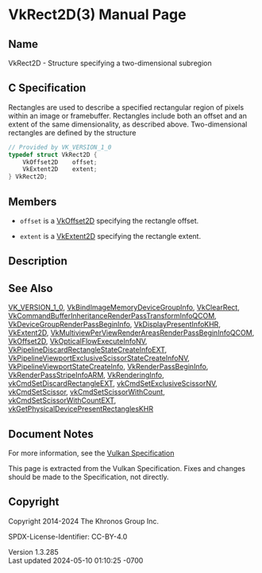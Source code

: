 # VkRect2D(3) Manual Page

## Name

VkRect2D - Structure specifying a two-dimensional subregion



## <a href="#_c_specification" class="anchor"></a>C Specification

Rectangles are used to describe a specified rectangular region of pixels
within an image or framebuffer. Rectangles include both an offset and an
extent of the same dimensionality, as described above. Two-dimensional
rectangles are defined by the structure

``` c
// Provided by VK_VERSION_1_0
typedef struct VkRect2D {
    VkOffset2D    offset;
    VkExtent2D    extent;
} VkRect2D;
```

## <a href="#_members" class="anchor"></a>Members

- `offset` is a [VkOffset2D](https://registry.khronos.org/vulkan/specs/1.3-extensions/man/html/VkOffset2D.html) specifying the rectangle
  offset.

- `extent` is a [VkExtent2D](https://registry.khronos.org/vulkan/specs/1.3-extensions/man/html/VkExtent2D.html) specifying the rectangle
  extent.

## <a href="#_description" class="anchor"></a>Description

## <a href="#_see_also" class="anchor"></a>See Also

[VK_VERSION_1_0](https://registry.khronos.org/vulkan/specs/1.3-extensions/man/html/VK_VERSION_1_0.html),
[VkBindImageMemoryDeviceGroupInfo](https://registry.khronos.org/vulkan/specs/1.3-extensions/man/html/VkBindImageMemoryDeviceGroupInfo.html),
[VkClearRect](https://registry.khronos.org/vulkan/specs/1.3-extensions/man/html/VkClearRect.html),
[VkCommandBufferInheritanceRenderPassTransformInfoQCOM](https://registry.khronos.org/vulkan/specs/1.3-extensions/man/html/VkCommandBufferInheritanceRenderPassTransformInfoQCOM.html),
[VkDeviceGroupRenderPassBeginInfo](https://registry.khronos.org/vulkan/specs/1.3-extensions/man/html/VkDeviceGroupRenderPassBeginInfo.html),
[VkDisplayPresentInfoKHR](https://registry.khronos.org/vulkan/specs/1.3-extensions/man/html/VkDisplayPresentInfoKHR.html),
[VkExtent2D](https://registry.khronos.org/vulkan/specs/1.3-extensions/man/html/VkExtent2D.html),
[VkMultiviewPerViewRenderAreasRenderPassBeginInfoQCOM](https://registry.khronos.org/vulkan/specs/1.3-extensions/man/html/VkMultiviewPerViewRenderAreasRenderPassBeginInfoQCOM.html),
[VkOffset2D](https://registry.khronos.org/vulkan/specs/1.3-extensions/man/html/VkOffset2D.html),
[VkOpticalFlowExecuteInfoNV](https://registry.khronos.org/vulkan/specs/1.3-extensions/man/html/VkOpticalFlowExecuteInfoNV.html),
[VkPipelineDiscardRectangleStateCreateInfoEXT](https://registry.khronos.org/vulkan/specs/1.3-extensions/man/html/VkPipelineDiscardRectangleStateCreateInfoEXT.html),
[VkPipelineViewportExclusiveScissorStateCreateInfoNV](https://registry.khronos.org/vulkan/specs/1.3-extensions/man/html/VkPipelineViewportExclusiveScissorStateCreateInfoNV.html),
[VkPipelineViewportStateCreateInfo](https://registry.khronos.org/vulkan/specs/1.3-extensions/man/html/VkPipelineViewportStateCreateInfo.html),
[VkRenderPassBeginInfo](https://registry.khronos.org/vulkan/specs/1.3-extensions/man/html/VkRenderPassBeginInfo.html),
[VkRenderPassStripeInfoARM](https://registry.khronos.org/vulkan/specs/1.3-extensions/man/html/VkRenderPassStripeInfoARM.html),
[VkRenderingInfo](https://registry.khronos.org/vulkan/specs/1.3-extensions/man/html/VkRenderingInfo.html),
[vkCmdSetDiscardRectangleEXT](https://registry.khronos.org/vulkan/specs/1.3-extensions/man/html/vkCmdSetDiscardRectangleEXT.html),
[vkCmdSetExclusiveScissorNV](https://registry.khronos.org/vulkan/specs/1.3-extensions/man/html/vkCmdSetExclusiveScissorNV.html),
[vkCmdSetScissor](https://registry.khronos.org/vulkan/specs/1.3-extensions/man/html/vkCmdSetScissor.html),
[vkCmdSetScissorWithCount](https://registry.khronos.org/vulkan/specs/1.3-extensions/man/html/vkCmdSetScissorWithCount.html),
[vkCmdSetScissorWithCountEXT](https://registry.khronos.org/vulkan/specs/1.3-extensions/man/html/vkCmdSetScissorWithCountEXT.html),
[vkGetPhysicalDevicePresentRectanglesKHR](https://registry.khronos.org/vulkan/specs/1.3-extensions/man/html/vkGetPhysicalDevicePresentRectanglesKHR.html)

## <a href="#_document_notes" class="anchor"></a>Document Notes

For more information, see the <a
href="https://registry.khronos.org/vulkan/specs/1.3-extensions/html/vkspec.html#VkRect2D"
target="_blank" rel="noopener">Vulkan Specification</a>

This page is extracted from the Vulkan Specification. Fixes and changes
should be made to the Specification, not directly.

## <a href="#_copyright" class="anchor"></a>Copyright

Copyright 2014-2024 The Khronos Group Inc.

SPDX-License-Identifier: CC-BY-4.0

Version 1.3.285  
Last updated 2024-05-10 01:10:25 -0700
